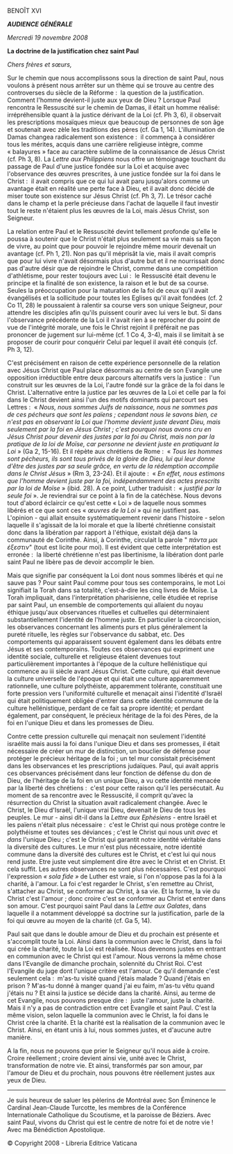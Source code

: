 BENOÎT XVI

***AUDIENCE GÉNÉRALE***

*Mercredi 19 novembre 2008*

**La doctrine de la justification chez saint Paul**

*Chers frères et sœurs,*

Sur le chemin que nous accomplissons sous la direction de saint Paul, nous voulons à présent nous arrêter sur un thème qui se trouve au centre des controverses du siècle de la Réforme :  la question de la justification. Comment l'homme devient-il juste aux yeux de Dieu ? Lorsque Paul rencontra le Ressuscité sur le chemin de Damas, il était un homme réalisé:  irrépréhensible quant à la justice dérivant de la Loi (cf. Ph 3, 6), il observait les prescriptions mosaïques mieux que beaucoup de personnes de son âge et soutenait avec zèle les traditions des pères (cf. Ga 1, 14). L'illumination de Damas changea radicalement son existence :  il commença à considérer tous les mérites, acquis dans une carrière religieuse intègre, comme « balayures » face au caractère sublime de la connaissance de Jésus Christ (cf. Ph 3, 8). La *Lettre aux Philippiens* nous offre un témoignage touchant du passage de Paul d'une justice fondée sur la Loi et acquise avec l'observance des œuvres prescrites, à une justice fondée sur la foi dans le Christ :  il avait compris que ce qui lui avait paru jusqu'alors comme un avantage était en réalité une perte face à Dieu, et il avait donc décidé de miser toute son existence sur Jésus Christ (cf. Ph 3, 7). Le trésor caché dans le champ et la perle précieuse dans l'achat de laquelle il faut investir tout le reste n'étaient plus les œuvres de la Loi, mais Jésus Christ, son Seigneur.

La relation entre Paul et le Ressuscité devint tellement profonde qu'elle le poussa à soutenir que le Christ n'était plus seulement sa vie mais sa façon de vivre, au point que pour pouvoir le rejoindre même mourir devenait un avantage (cf. Ph 1, 21). Non pas qu'il méprisât la vie, mais il avait compris que pour lui vivre n'avait désormais plus d'autre but et il ne nourrissait donc pas d'autre désir que de rejoindre le Christ, comme dans une compétition d'athlétisme, pour rester toujours avec Lui :  le Ressuscité était devenu le principe et la finalité de son existence, la raison et le but de sa course. Seules la préoccupation pour la maturation de la foi de ceux qu'il avait évangélisés et la sollicitude pour toutes les Eglises qu'il avait fondées (cf. 2 Co 11, 28) le poussaient à ralentir sa course vers son unique Seigneur, pour attendre les disciples afin qu'ils puissent courir avec lui vers le but. Si dans l'observance précédente de la Loi il n'avait rien à se reprocher du point de vue de l'intégrité morale, une fois le Christ rejoint il préférait ne pas prononcer de jugement sur lui-même (cf. 1 Co 4, 3-4), mais il se limitait à se proposer de courir pour conquérir Celui par lequel il avait été conquis (cf. Ph 3, 12).

C'est précisément en raison de cette expérience personnelle de la relation avec Jésus Christ que Paul place désormais au centre de son Evangile une opposition irréductible entre deux parcours alternatifs vers la justice :  l'un construit sur les œuvres de la Loi, l'autre fondé sur la grâce de la foi dans le Christ. L'alternative entre la justice par les œuvres de la Loi et celle par la foi dans le Christ devient ainsi l'un des motifs dominants qui parcourt ses Lettres :  « *Nous, nous sommes Juifs de naissance, nous ne sommes pas de ces pécheurs que sont les païens ; cependant nous le savons bien, ce n'est pas en observant la Loi que l'homme devient juste devant Dieu, mais seulement par la foi en Jésus Christ ; c'est pourquoi nous avons cru en Jésus Christ pour devenir des justes par la foi au Christ, mais non par la pratique de la loi de Moïse, car personne ne devient juste en pratiquant la Loi* » (Ga 2, 15-16). Et il répète aux chrétiens de Rome :  « *Tous les hommes sont pécheurs, ils sont tous privés de la gloire de Dieu, lui qui leur donne d'être des justes par sa seule grâce, en vertu de la rédemption accomplie dans le Christ Jésus* » (Rm 3, 23-24). Et il ajoute :  « *En effet, nous estimons que l'homme devient juste par la foi, indépendamment des actes prescrits par la loi de Moïse* » (ibid. 28). A ce point, Luther traduisit :  « *justifié par la seule foi* ». Je reviendrai sur ce point à la fin de la catéchèse. Nous devons tout d'abord éclaircir ce qu'est cette « Loi » de laquelle nous sommes libérés et ce que sont ces « *œuvres de la Loi* » qui ne justifient pas. L'opinion - qui allait ensuite systématiquement revenir dans l'histoire - selon laquelle il s'agissait de la loi morale et que la liberté chrétienne consistait donc dans la libération par rapport à l'éthique, existait déjà dans la communauté de Corinthe. Ainsi, à Corinthe, circulait la parole " *πάντα μοι έξεστιν*" (tout est licite pour moi). Il est évident que cette interprétation est erronée :  la liberté chrétienne n'est pas libertinisme, la libération dont parle saint Paul ne libère pas de devoir accomplir le bien.

Mais que signifie par conséquent la Loi dont nous sommes libérés et qui ne sauve pas ? Pour saint Paul comme pour tous ses contemporains, le mot Loi signifiait la Torah dans sa totalité, c'est-à-dire les cinq livres de Moïse. La Torah impliquait, dans l'interprétation pharisienne, celle étudiée et reprise par saint Paul, un ensemble de comportements qui allaient du noyau éthique jusqu'aux observances rituelles et cultuelles qui déterminaient substantiellement l'identité de l'homme juste. En particulier la circoncision, les observances concernant les aliments purs et plus généralement la pureté rituelle, les règles sur l'observance du sabbat, etc. Des comportements qui apparaissent souvent également dans les débats entre Jésus et ses contemporains. Toutes ces observances qui expriment une identité sociale, culturelle et religieuse étaient devenues tout particulièrement importantes à l'époque de la culture hellénistique qui commence au iii siècle avant Jésus Christ. Cette culture, qui était devenue la culture universelle de l'époque et qui était une culture apparemment rationnelle, une culture polythéiste, apparemment tolérante, constituait une forte pression vers l'uniformité culturelle et menaçait ainsi l'identité d'Israël qui était politiquement obligée d'entrer dans cette identité commune de la culture hellénistique, perdant de ce fait sa propre identité; et perdant également, par conséquent, le précieux héritage de la foi des Pères, de la foi en l'unique Dieu et dans les promesses de Dieu.

Contre cette pression culturelle qui menaçait non seulement l'identité israélite mais aussi la foi dans l'unique Dieu et dans ses promesses, il était nécessaire de créer un mur de distinction, un bouclier de défense pour protéger le précieux héritage de la foi ; un tel mur consistait précisément dans les observances et les prescriptions judaïques. Paul, qui avait appris ces observances précisément dans leur fonction de défense du don de Dieu, de l'héritage de la foi en un unique Dieu, a vu cette identité menacée par la liberté des chrétiens :  c'est pour cette raison qu'il les persécutait. Au moment de sa rencontre avec le Ressuscité, il comprit qu'avec la résurrection du Christ la situation avait radicalement changée. Avec le Christ, le Dieu d'Israël, l'unique vrai Dieu, devenait le Dieu de tous les peuples. Le mur - ainsi dit-il dans la *Lettre aux Ephésiens* - entre Israël et les païens n'était plus nécessaire :  c'est le Christ qui nous protège contre le polythéisme et toutes ses déviances ; c'est le Christ qui nous unit *avec* et *dans* l'unique Dieu ; c'est le Christ qui garantit notre identité véritable dans la diversité des cultures. Le mur n'est plus nécessaire, notre identité commune dans la diversité des cultures est le Christ, et c'est lui qui nous rend juste. Etre juste veut simplement dire être avec le Christ et en Christ. Et cela suffit. Les autres observances ne sont plus nécessaires. C'est pourquoi l'expression *« *sola fide* »* de Luther est vraie, si l'on n'oppose pas la foi à la charité, à l'amour. La foi c'est regarder le Christ, s'en remettre au Christ, s'attacher au Christ, se conformer au Christ, à sa vie. Et la forme, la vie du Christ c'est l'amour ; donc croire c'est se conformer au Christ et entrer dans son amour. C'est pourquoi saint Paul dans la *Lettre aux Galates*, dans laquelle il a notamment développé sa doctrine sur la justification, parle de la foi qui œuvre au moyen de la charité (cf. Ga 5, 14).

Paul sait que dans le double amour de Dieu et du prochain est présente et s'accomplit toute la Loi. Ainsi dans la communion avec le Christ, dans la foi qui crée la charité, toute la Loi est réalisée. Nous devenons justes en entrant en communion avec le Christ qui est l'amour. Nous verrons la même chose dans l'Evangile de dimanche prochain, solennité du Christ Roi. C'est l'Evangile du juge dont l'unique critère est l'amour. Ce qu'il demande c'est seulement cela :  m'as-tu visité quand j'étais malade ? Quand j'étais en prison ? M'as-tu donné à manger quand j'ai eu faim, m'as-tu vêtu quand j'étais nu ? Et ainsi la justice se décide dans la charité. Ainsi, au terme de cet Evangile, nous pouvons presque dire :  juste l'amour, juste la charité. Mais il n'y a pas de contradiction entre cet Evangile et saint Paul. C'est la même vision, selon laquelle la communion avec le Christ, la foi dans le Christ crée la charité. Et la charité est la réalisation de la communion avec le Christ. Ainsi, en étant unis à lui, nous sommes justes, et d'aucune autre manière.

A la fin, nous ne pouvons que prier le Seigneur qu'il nous aide à croire. Croire réellement ; croire devient ainsi vie, unité avec le Christ, transformation de notre vie. Et ainsi, transformés par son amour, par l'amour de Dieu et du prochain, nous pouvons être réellement justes aux yeux de Dieu.

* * *

Je suis heureux de saluer les pèlerins de Montréal avec Son Éminence le Cardinal Jean-Claude Turcotte, les membres de la Conférence Internationale Catholique du Scoutisme, et la paroisse de Béziers. Avec saint Paul, vivons du Christ qui est le centre de notre foi et de notre vie ! Avec ma Bénédiction Apostolique.

© Copyright 2008 - Libreria Editrice Vaticana